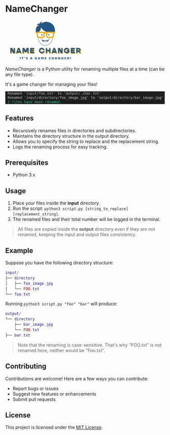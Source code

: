 # NameChanger

![NameChanger logo](NameChanger.webp)

*NameChanger* is a Python utility for renaming multiple files at a time (can be any file type).

It's a game changer for managing your files!

![An example of logs when running the script](example.webp)

## Features

- Recursively renames files in directories and subdirectories.
- Maintains the directory structure in the output directory.
- Allows you to specify the string to replace and the replacement string.
- Logs the renaming process for easy tracking.

## Prerequisites

- Python 3.x

## Usage

1. Place your files inside the **input** directory.
2. Run the script: `python3 script.py [string_to_replace] [replacement_string]`.
3. The renamed files and their total number will be logged in the terminal.

> All files are copied inside the **output** directory even if they are not renamed, keeping the input and output files consistency.

## Example

Suppose you have the following directory structure:

```lua
input/
├── directory
│   ├── foo_image.jpg
│   └── FOO.txt
└── foo.txt
```

Running `python3 script.py "foo" "bar"` will produce:

```lua
output/
└── directory
    ├── bar_image.jpg
    └── FOO.txt
├── bar.txt
```

> Note that the renaming is case-sensitive. That's why "FOO.txt" is not renamed here, neither would be "Foo.txt".

## Contributing

Contributions are welcome! Here are a few ways you can contribute:

- Report bugs or issues
- Suggest new features or enhancements  
- Submit pull requests

## License

This project is licensed under the [MIT License](LICENSE).
